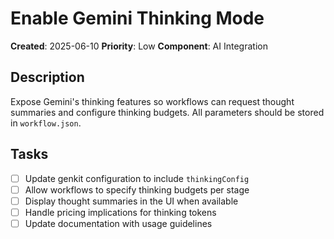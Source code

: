 # Enable Gemini Thinking Mode

**Created**: 2025-06-10
**Priority**: Low
**Component**: AI Integration

## Description
Expose Gemini's thinking features so workflows can request thought summaries and configure thinking budgets. All parameters should be stored in `workflow.json`.

## Tasks
- [ ] Update genkit configuration to include `thinkingConfig`
- [ ] Allow workflows to specify thinking budgets per stage
- [ ] Display thought summaries in the UI when available
- [ ] Handle pricing implications for thinking tokens
- [ ] Update documentation with usage guidelines
